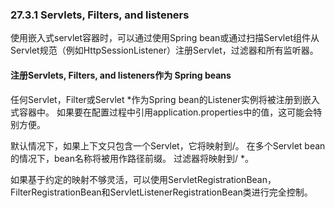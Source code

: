 ### 27.3.1 Servlets, Filters, and listeners

使用嵌入式servlet容器时，可以通过使用Spring bean或通过扫描Servlet组件从Servlet规范（例如HttpSessionListener）注册Servlet，过滤器和所有监听器。

#### 注册Servlets, Filters, and listeners作为 Spring beans

任何Servlet，Filter或Servlet \*作为Spring bean的Listener实例将被注册到嵌入式容器中。 如果要在配置过程中引用application.properties中的值，这可能会特别方便。

默认情况下，如果上下文只包含一个Servlet，它将映射到/。 在多个Servlet bean的情况下，bean名称将被用作路径前缀。 过滤器将映射到/ \*。

如果基于约定的映射不够灵活，可以使用ServletRegistrationBean，FilterRegistrationBean和ServletListenerRegistrationBean类进行完全控制。



